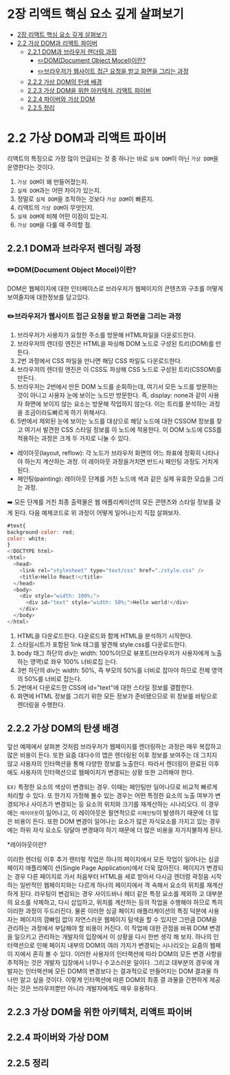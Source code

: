 # 2장 리액트 핵심 요소 깊게 살펴보기

- [2장 리액트 핵심 요소 깊게 살펴보기](#2장-리액트-핵심-요소-깊게-살펴보기)
- [2.2 가상 DOM과 리액트 파이버](#22-가상-dom과-리액트-파이버)
  - [2.2.1 DOM과 브라우저 렌더링 과정](#221-dom과-브라우저-렌더링-과정)
    - [✏️DOM(Document Object Mocel)이란?](#️domdocument-object-mocel이란)
    - [✏️브라우저가 웹사이트 접근 요청을 받고 화면을 그리는 과정](#️브라우저가-웹사이트-접근-요청을-받고-화면을-그리는-과정)
  - [2.2.2 가상 DOM의 탄생 배경](#222-가상-dom의-탄생-배경)
  - [2.2.3 가상 DOM을 위한 아키텍처, 리액트 파이버](#223-가상-dom을-위한-아키텍처-리액트-파이버)
  - [2.2.4 파이버와 가상 DOM](#224-파이버와-가상-dom)
  - [2.2.5 정리](#225-정리)

# 2.2 가상 DOM과 리액트 파이버
리액트의 특징으로 가장 많이 언급되는 것 중 하나는 바로 `실제 DOM`이 아닌 `가상 DOM`을 운영한다는 것이다. 

1. `가상 DOM`이 왜 만들어졌는지. 
2. `실제 DOM`과는 어떤 차이가 있는지.
3. 정말로 `실제 DOM`을 조작하는 것보다 `가상 DOM`이 빠른지.
4. 리액트의 `가상 DOM`이 무엇인지.
5. `실제 DOM`에 비해 어떤 이점이 있는지. 
6. `가상 DOM`을 다룰 때 주의할 점.

## 2.2.1 DOM과 브라우저 렌더링 과정
### ✏️DOM(Document Object Mocel)이란?
DOM은 웹페이지에 대한 인터페이스로 브라우저가 웹페이지의 콘텐츠와 구조를 어떻게 보여줄지에 대한정보를 담고있다.

### ✏️브라우저가 웹사이트 접근 요청을 받고 화면을 그리는 과정
1. 브라우저가 사용자가 요청한 주소를 방문해 HTML파일을 다운로드한다.
2. 브라우저의 렌더링 엔진은 HTML을 파싱해 DOM 노드로 구성된 트리(DOM)를 만든다.
3. 2번 과정에서 CSS 파일을 만나면 해당 CSS 파일도 다운로드한다.
4. 브라우저의 렌더링 엔진은 이 CSS도 파상해 CSS 노드로 구성된 트리(CSSOM)를 만든다.
5. 브라우저는 2번에서 만든 DOM 노드를 순회하는데, 여기서 모든 노드를 방문하는 것이 아니고 사용자 눈에 보이는 노드만
방문한다. 즉, display: none과 같이 사용자 화면에 보이지 않는 요소는 방문해 작업하지 않는다. 이는 트리를 분석하는
과정을 조금이라도빠르게 하기 위해서다.
6. 5번에서 제외된 눈에 보이는 노드를 대상으로 해당 노드에 대한 CSSOM 정보를 찾고 여기서 발견한 CSS 스타일 정보를
이 노드에 적용한다. 이 DOM 노드에 CSS를 적용하는 과정은 크게 두 가지로 니눌 수 있다.
- 레이아웃(layout, reflow): 각 노드가 브라우저 화면의 어느 좌표에 정확히 나타나야 하는지 계산하는 과정. 이 레이아웃
과정을거치면 반드시 페인팅 과정도 거치게 된다.
- 페인팅(painting): 레이아웃 단계를 거친 노드에 색과 같은 실제 유효한 모습을 그리는 과정.

➡️ 모든 단계를 거친 최종 출력물은 웹 에플리케이션의 모든 콘텐츠와 스타일 정보를 갖게 된다. 다음 예제코드로 위 과정이 어떻게 일어나는지 직접 살펴보자.

```js
#text{
background-color: red;
color: white;
}
<!DOCTYPE html>
<html>
  <head>
    <link rel="stylesheet" type="text/css" href="./style.css" />
    <title>Hello React!</title>
  </head>
  <body>
    <div style="width: 100%;">
      <div id="text" style="width: 50%;">Hello world!</div>
    </div>
  </body>
</html>
```

1. HTML을 다운로드한다. 다운로드와 함께 HTML을 분석하기 시작한다.
2. 스타일시트가 포함된 1ink 태그를 발견해 style.css를 다운로드한다.
3. body 태그 하단의 div는 width: 100%이므로 뷰포트(브라우저가 사용자에게 노출하는 영역)로 좌우 100% 너비로집
는다.
4. 3번 하단의 div는 width: 50%, 즉 부모의 50%를 너비로 잡아야 하므로 전체 영역의 50%를 너비로 잡는다.
5. 2번에서 다운로드한 CSS에 id="text"에 대한 스타일 정보를 결합한다.
6. 화면에 HTML 정보를 그리기 위한 모든 정보가 준비됐으므로 위 정보를 바탕으로 렌더링을 수행한다.


## 2.2.2 가상 DOM의 탄생 배경
앞선 예제에서 살펴본 것처럼 브라우저가 웹페이지를 렌더링하는 과정은 매우 복잡하고 많은 비용이 든다. 또한 요즘 대다수의 앱은 렌더링된 이후 정보를 보여주는 데 그치지 않고 사용자의 인터랙션을 통해 다양한 정보를 노출한다. 따라서 렌더링이 완료된 이후에도 사용자의 인터랙션으로 웹페이지가 변경되는 상황 또한 고려해야 한다. 

 `EX)` 특정한 요소의 색상이 변경되는 경우. 
 이때는 페인팅만 일어나므로 비교적 빠르게 처리할 수 있다. 또 한가지 가정해 볼수 있는 경우는 어떤 특정한 요소의 노출 여부가 변경되거나 사이즈가 변경되는 등 요소의 위치와 크기를 재계산하는 시나리오다. 이 경우에는 `레이아웃`이 일어나고, 이 레이아웃은 필연적으로 `리페인팅`이 발생하기 때문에 더 많은 비용이 든다. 또한 DOM 변경이 일어나는 요소가 많은 자식요소를 가지고 있는 경우에는 하위 자식 요소도 덩달아 변경돼야 하기 때문에 더 많은 비용을
자가지불하게 된다.

*레이아웃이란?

이리한 렌더링 이후 추가 렌터렇 작업은 하나의 페이지에서 모든 작업이 일어나는 심글 페이지 애플리혜이
션(Single Page Application)에서 더욱 많아진다. 페이지가 변경되는 경우 다른 페이지로 가서 처음부터
HTML을 세로 받아서 다시금 렌더령 곽정음 시작하는 일반적인 웹페이지와는 다르게 하나의 페이지에서 격
속해서 요소의 위치를 재계산하게 된다. 라우팅이 변검되는 경우 사이드바나 헤더 같은 특정 요소를 제외하
고 대부분의 요소를 삭제하고, 다시 삽입하고, 위치를 계산하는 등의 작업을 수행해야 하므로 특히 이리한
과정이 두드러진다. 물론 이러한 싱글 페이지 애플리케이션의 특징 덕분에 사용자는 페이지의 깜빠임 없이
자연스러운 웹페이지 탐색을 할 수 있지만 그만큼 DOM을 관리하는 과정에서 부담해야 할 비용이 커진다.
이 작업에 대한 관점을 바꿔 DOM 변경을 일으키고 관리하는 개발자의 입장에서 이 상황을 다시 한번 생각
해 보자. 하나의 인터랙션으로 인해 페이지 내부의 DOM의 여러 가지가 변경되는 시나리오는 요즘의 웹페이
지에서 혼히 볼 수 있다. 이러한 사용자의 인터랙션에 따라 DOM의 모든 변경 사항을 추적하는 것은 개발자
입장에서 너무나 수고스러운 일이다. 그리고 대부분의 경우에 개발자는 인터랙션에 모든 DOM의 변경보다
는 결과적으로 만들어지는 DOM 결과물 하나만 알고 싶을 것이다. 이렇게 인터랙션에 따른 DOM의 최종 결
과물을 간편하게 제공하는 것은 브라우저뿐만 아니라 개발자에게도 매우 유용하다.
## 2.2.3 가상 DOM을 위한 아키텍처, 리액트 파이버

## 2.2.4 파이버와 가상 DOM

## 2.2.5 정리
